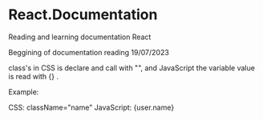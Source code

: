 # React.Documentation
Reading and learning documentation React

Beggining of documentation reading 19/07/2023

class's in CSS is declare and call with "", and JavaScript the variable value is read with {} .

Example:

CSS: className="name"
JavaScript: {user.name}
